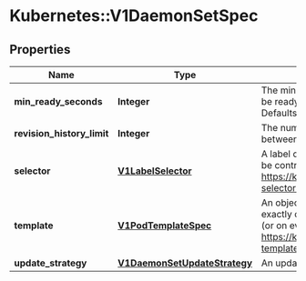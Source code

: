 # Kubernetes::V1DaemonSetSpec

## Properties
Name | Type | Description | Notes
------------ | ------------- | ------------- | -------------
**min_ready_seconds** | **Integer** | The minimum number of seconds for which a newly created DaemonSet pod should be ready without any of its container crashing, for it to be considered available. Defaults to 0 (pod will be considered available as soon as it is ready). | [optional] 
**revision_history_limit** | **Integer** | The number of old history to retain to allow rollback. This is a pointer to distinguish between explicit zero and not specified. Defaults to 10. | [optional] 
**selector** | [**V1LabelSelector**](V1LabelSelector.md) | A label query over pods that are managed by the daemon set. Must match in order to be controlled. It must match the pod template&#39;s labels. More info: https://kubernetes.io/docs/concepts/overview/working-with-objects/labels/#label-selectors | 
**template** | [**V1PodTemplateSpec**](V1PodTemplateSpec.md) | An object that describes the pod that will be created. The DaemonSet will create exactly one copy of this pod on every node that matches the template&#39;s node selector (or on every node if no node selector is specified). More info: https://kubernetes.io/docs/concepts/workloads/controllers/replicationcontroller#pod-template | 
**update_strategy** | [**V1DaemonSetUpdateStrategy**](V1DaemonSetUpdateStrategy.md) | An update strategy to replace existing DaemonSet pods with new pods. | [optional] 


